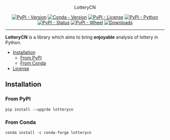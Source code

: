 <p align="center">LotteryCN</p>
<p align="center">
  <a href="https://pypi.org/project/lotterycn"><img alt="PyPI - Version" src="https://img.shields.io/pypi/v/lotterycn.svg"></a>
  <a href="https://anaconda.org/conda-forge/lotterycn"><img alt="Conda - Version" src="https://img.shields.io/conda/vn/conda-forge/lotterycn.svg"></a>
  <a href="https://pypi.org/project/lotterycn"><img alt="PyPI - License" src="https://img.shields.io/pypi/l/lotterycn.svg"></a>
  <a href="https://pypi.org/project/lotterycn"><img alt="PyPI - Python" src="https://img.shields.io/pypi/pyversions/lotterycn.svg"></a>
  <a href="https://pypi.org/project/lotterycn"><img alt="PyPI - Status" src="https://img.shields.io/pypi/status/lotterycn.svg"></a>
  <a href="https://pypi.org/project/lotterycn"><img alt="PyPI - Wheel" src="https://img.shields.io/badge/wheel-yes-brightgreen.svg"></a>
  <a href="https://pypi.org/project/lotterycn"><img alt="Downloads" src="https://pepy.tech/badge/lotterycn"></a>
</p>

* * *

**LotteryCN** is a library which aims to bring **enjoyable** analysis of lottery in Python.

- [Installation](#installation)
  - [From PyPI](#from-PyPI)
  - [From Conda](#from-Conda)
- [License](#License)

## Installation

### From PyPI

```shell
pip install --upgrde lotterycn
```

### From Conda

```shell
conda install -c conda-forge lotterycn
```